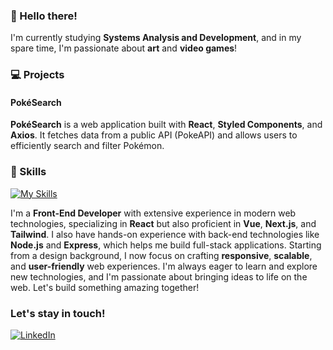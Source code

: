 ### 👋 Hello there!

I'm currently studying **Systems Analysis and Development**, and in my spare time, I'm passionate about **art** and **video games**!

### 💻 Projects

#### PokéSearch
**PokéSearch** is a web application built with **React**, **Styled Components**, and **Axios**. It fetches data from a public API (PokeAPI) and allows users to efficiently search and filter Pokémon.

### 🚀 Skills
[![My Skills](https://skillicons.dev/icons?i=js,ts,html,css,nodejs,npm,react,vue,express,nextjs,styledcomponents,tailwind)](https://skillicons.dev)

I'm a **Front-End Developer** with extensive experience in modern web technologies, specializing in **React** but also proficient in **Vue**, **Next.js**, and **Tailwind**. I also have hands-on experience with back-end technologies like **Node.js** and **Express**, which helps me build full-stack applications. Starting from a design background, I now focus on crafting **responsive**, **scalable**, and **user-friendly** web experiences. I'm always eager to learn and explore new technologies, and I'm passionate about bringing ideas to life on the web. Let's build something amazing together!

### Let's stay in touch!

<div>
  <a href="https://www.linkedin.com/in/mateuswerneck/" target="_blank">
  <img src="https://img.shields.io/badge/-LinkedIn-%230077B5?style=for-the-badge&logo=linkedin&logoColor=white" alt="LinkedIn">
  </a>
</div>

<!---
Mwrnk/Mwrnk is a ✨ special ✨ repository because its `README.md` (this file) appears on your GitHub profile.
You can click the Preview link to take a look at your changes.
--->
